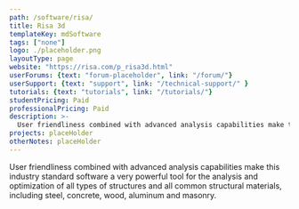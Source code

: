 ```yaml
---
path: /software/risa/
title: Risa 3d
templateKey: mdSoftware
tags: ["none"]
logo: ./placeholder.png
layoutType: page
website: "https://risa.com/p_risa3d.html"
userForums: {text: "forum-placeholder", link: "/forum/"}
userSupport: {text: "support", link: "/technical-support/" }
tutorials: {text: "tutorials", link: "/tutorials/"}
studentPricing: Paid
professionalPricing: Paid
description: >-
  User friendliness combined with advanced analysis capabilities make this industry standard software a very powerful tool for the analysis and optimization of all types of structures and all common structural materials, including steel, concrete, wood, aluminum and masonry.
projects: placeHolder
otherNotes: placeHolder
---
```


User friendliness combined with advanced analysis capabilities make this industry standard software a very powerful tool for the analysis and optimization of all types of structures and all common structural materials, including steel, concrete, wood, aluminum and masonry.
